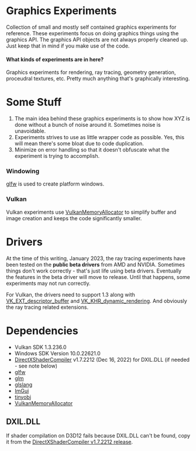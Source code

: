 # Graphics Experiments
Collection of small and mostly self contained graphics experiments for reference. 
These experiments focus on doing graphics things using the graphics API. 
The graphics API objects are not always properly cleaned up. Just keep that in 
mind if you make use of the code.

#### What kinds of experiments are in here?
Graphics experiments for rendering, ray tracing, geometry generation, proceudral textures, etc.
Pretty much anything that's graphically interesting.

# Some Stuff
1. The main idea behind these graphics experiments is to show how XYZ is done without a bunch of noise around it. 
Sometimes noise is unavoidable.
2. Experiments strives to use as little wrapper code as possible. Yes, this will mean there's some bloat due to code duplication.
3. Minimize on error handling so that it doesn't obfuscate what the experiment is trying to accomplish.

### Windowing
[glfw](https://github.com/glfw/glfw) is used to create platform windows. 

### Vulkan
Vulkan experiments use [VulkanMemoryAllocator](https://github.com/GPUOpen-LibrariesAndSDKs/VulkanMemoryAllocator) 
to simplify buffer and image creation and keeps the code significantly smaller.

# Drivers
At the time of this writing, January 2023, the ray tracing experiments have been tested 
on the **public beta drivers** from AMD and NVIDIA. Sometimes things don't work correctly -
that's just life using beta drivers. Eventually the features in the beta driver will move to release.
Until that happens, some experiments may not run correctly.

For Vulkan, the drivers need to support 1.3 along with [VK_EXT_descriptor_buffer](https://registry.khronos.org/vulkan/specs/1.3-extensions/man/html/VK_EXT_descriptor_buffer.html) 
and [VK_KHR_dynamic_rendering](https://registry.khronos.org/vulkan/specs/1.3-extensions/man/html/VK_KHR_dynamic_rendering.html). 
And obviously the ray tracing related extensions.

# Dependencies
* Vulkan SDK 1.3.236.0
* Windows SDK Version 10.0.22621.0
* [DirectXShaderCompiler](https://github.com/microsoft/DirectXShaderCompiler) v1.7.2212 (Dec 16, 2022) for DXIL.DLL (if needed - see note below)
* [glfw](https://github.com/glfw/glfw)
* [glm](https://github.com/g-truc/glm)
* [glslang](https://github.com/KhronosGroup/glslang)
* [ImGui](https://github.com/ocornut/imgui)
* [tinyobj](https://github.com/tinyobjloader/tinyobjloader)
* [VulkanMemoryAllocator](https://github.com/GPUOpen-LibrariesAndSDKs/VulkanMemoryAllocator)

## DXIL.DLL
If shader compilation on D3D12 fails because DXIL.DLL can't be found, copy it from
the [DirectXShaderCompiler v1.7.2212 release](https://github.com/microsoft/DirectXShaderCompiler/releases).

